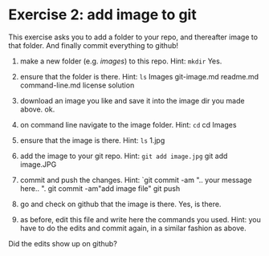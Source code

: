 # Exercise 2: add image to git

This exercise asks you to add a folder to your repo, and thereafter
image to that folder.  And finally commit everything to github!

1. make a new folder (e.g. _images_) to this repo.  Hint: `mkdir`
   Yes.
   
2. ensure that the folder is there.  Hint: `ls`
   Images		git-image.md	readme.md
   command-line.md	license		solution

3. download an image you like and save it into the image dir you made
   above.
   ok.
   
4. on command line navigate to the image folder.  Hint: `cd`
   cd Images
   
5. ensure that the image is there.  Hint: `ls`
   1.jpg

6. add the image to your git repo.  Hint: `git add image.jpg`
   git add image.JPG

7. commit and push the changes.  Hint: `git commit -am ".. your
   message here.. ".
   git commit -am"add image file"
   git push
   
8. go and check on github that the image is there.
   Yes, is there.

9. as before, edit this file and write here the commands you used.
   Hint: you have to do the edits and commit again, in a similar
   fashion as above.
   

Did the edits show up on github?
